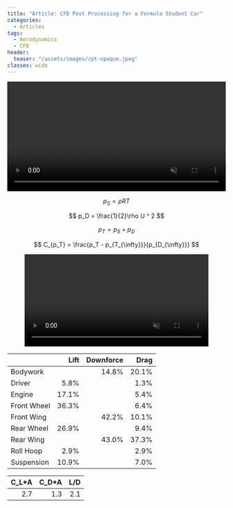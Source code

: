 ```yaml
---
title: "Article: CFD Post Processing for a Formula Student Car"
categories:
  - Articles
tags:
  - Aerodynamics
  - CFD
header:
  teaser: "/assets/images/cpt-opaque.jpeg"
classes: wide
---
```


<video width="100%" muted playsinline autoplay="autoplay" loop="loop">
  <source src="/assets/videos/cpt-opaque.mp4" type="video/mp4">
</video>

$$ p_S = \rho RT $$

$$ p_D = \frac{1}{2}\rho U ^ 2 $$

$$ p_T = p_S + p_D $$

$$ C_{p_T} = \frac{p_T - p_{T_{\infty}}}{p_{D_{\infty}}} $$

<figure>
  <video width="100%" muted playsinline autoplay="autoplay" loop="loop">
    <source src="/assets/videos/CpT-anim-1.mp4" type="video/mp4">
  </video>
</figure>

|  | Lift | Downforce | Drag |
| :--------------- | -------: | -------: | -------------: |
| Bodywork |  | 14.8% | 20.1% |
| Driver | 5.8% |  | 1.3% |
| Engine | 17.1% |  | 5.4% |
| Front Wheel | 36.3% |  | 6.4% |
| Front Wing |  | 42.2% | 10.1% |
| Rear Wheel | 26.9% |  | 9.4% |
| Rear Wing |  | 43.0% | 37.3% |
| Roll Hoop | 2.9% |  | 2.9% |
| Suspension | 10.9% |  | 7.0% |

| C_L\*A | C_D\*A | L/D |
| -----: | -----: | --: |
| 2.7 | 1.3 | 2.1 |
